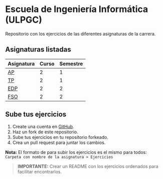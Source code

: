 # Escuela de Ingeniería Informática (ULPGC)

Repositorio con los ejercicios de las diferentes asignaturas de la carrera.

## Asignaturas listadas

| Asignatura   | Curso | Semestre |
| ------------ | ----- | -------- |
| [AP](./ap)   | 2     | 1        |
| [TP](./tp)   | 2     | 1        |
| [EDP](./edp) | 2     | 2        |
| [FSO](./fso) | 2     | 2        |

## Sube tus ejercicios

1. Create una cuenta en [GitHub](https://github.com/signup?ref_cta=Sign+up&ref_loc=header+logged+out&ref_page=%2F&source=header-home).
2. Haz un fork de este repositorio.
3. Sube tus ejercicios en tu repositorio forkeado.
4. Crea un pull request para juntar los cambios.

**Nota:** El formato de para subir los ejercicios es el mismo para todos: `Carpeta con nombre de la asignatura > Ejercicios`

> **IMPORTANTE:** Crear un README con los ejercicios ordenados para facilitar encontrarlos.
